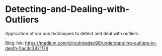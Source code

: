 # Detecting-and-Dealing-with-Outliers

Application of various techniques to detect and deal with outliers.

Blog link: https://medium.com/@rouhinadey98/understanding-outliers-in-depth-5acdc3821f74
